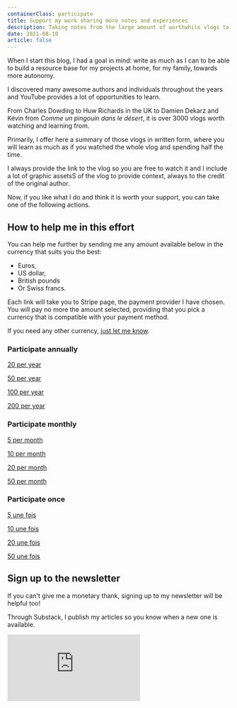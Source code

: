```yaml
---
containerClass: participate
title: Support my work sharing more notes and experiences
description: Taking notes from the large amount of worthwhile vlogs to watch needs time. I’m doing it because I want to learn more about the topics of web technologies, health, permaculture & more. If you want to thank me through a participation, it will be highly appreciated and it will help provide more content to you, dear reader.
date: 2021-08-10
article: false
---
```


When I start this blog, I had a goal in mind: write as much as I can to be able to build a resource base for my projects at home, for my family, towards more autonomy.

I discovered many awesome authors and individuals throughout the years and YouTube provides a lot of opportunities to learn.

From Charles Dowding to Huw Richards in the UK to Damien Dekarz and Kévin from _Comme un pingouin dans le désert_, it is over 3000 vlogs worth watching and learning from.

Primarily, I offer here a summary of those vlogs in written form, where you will learn as much as if you watched the whole vlog and spending half the time.

I always provide the link to the vlog so you are free to watch it and I include a lot of graphic assetsS of the vlog to provide context, always to the credit of the original author.

Now, if you like what I do and think it is worth your support, you can take one of the following actions.

## How to help me in this effort

You can help me further by sending me any amount available below in the currency that suits you the best:

- Euros,
- US dollar,
- British pounds
- Or Swiss francs.

Each link will take you to Stripe page, the payment provider I have chosen. You will pay no more the amount selected, providing that you pick a currency that is compatible with your payment method.

If you need any other currency, [just let me know](../contact-me/README.md).

### Participate annually

<article class="participate-options participate-yearly">
    <p>
    <a href="https://buy.stripe.com/3cs9C73dX74J5sQ14k" target="_blank" class="nav-link action-button secondary" aria-label="Help me each year">20 per year</a>
    </p>
    <p>
    <a href="https://buy.stripe.com/6oEg0v3dXgFjbRefZd" target="_blank" class="nav-link action-button primary" aria-label="Help me each year">50 per year</a>
    </p>
    <p>
    <a href="https://buy.stripe.com/6oE29FbKt4WB7AY28l" target="_blank" class="nav-link action-button secondary" aria-label="Help me each year">100 per year</a>
    </p>
    <p>
    <a href="https://buy.stripe.com/bIY3dJ4i160FcVi3cq" target="_blank" class="nav-link action-button secondary" aria-label="Help me each year">200 per year</a>
    </p>
</article>

### Participate monthly

<article class="participate-options participate-monthly">
    <p>
    <a href="https://buy.stripe.com/5kA8y39Cl60Ff3q9AI" target="_blank" class="nav-link action-button primary" aria-label="Help me each month">5 per month</a>
    </p>
    <p>
    <a href="https://buy.stripe.com/eVa3dJdSBdt7aNaaEN" target="_blank" class="nav-link action-button secondary" aria-label="Help me each month">10 per month</a>
    </p>
    <p>
    <a href="https://buy.stripe.com/28o29F9Cl3Sxg7u5ku" target="_blank" class="nav-link action-button secondary" aria-label="Help me each month">20 per month</a>
    </p>
    <p>
    <a href="https://buy.stripe.com/9AQ6pV5m5exbf3q8wH" target="_blank" class="nav-link action-button secondary" aria-label="Help me each month">50 per month</a>
    </p>
</article>

### Participate once

<article class="participate-options participate-once">
    <p>
    <a href="https://participate.stripe.com/9AQg0vaGpdt72gE7su" target="_blank" class="nav-link action-button secondary" aria-label="Participate once">5 une fois</a>
    </p>
    <p>
    <a href="https://participate.stripe.com/aEUeWr9Cl3Sx8F2dQT" target="_blank" class="nav-link action-button secondary" aria-label="Participate once">10 une fois</a>
    </p>
    <p>
    <a href="https://participate.stripe.com/4gw5lRg0J3Sx08w004" target="_blank" class="nav-link action-button primary" aria-label="Participate once">20 une fois</a>
    </p>
    <p>
    <a href="https://participate.stripe.com/14k29Fg0J9cR8F24gl" target="_blank" class="nav-link action-button secondary" aria-label="Participate once">50 une fois</a>
    </p>
</article>

## Sign up to the newsletter

If you can't give me a monetary thank, signing up to my newsletter will be helpful too!

Through Substack, I publish my articles so you know when a new one is available.

<!-- markdownlint-disable MD033 -->
<iframe class="newsletter-embed" src="https://thetooltip.substack.com/embed" frameborder="0" scrolling="no"></iframe>
